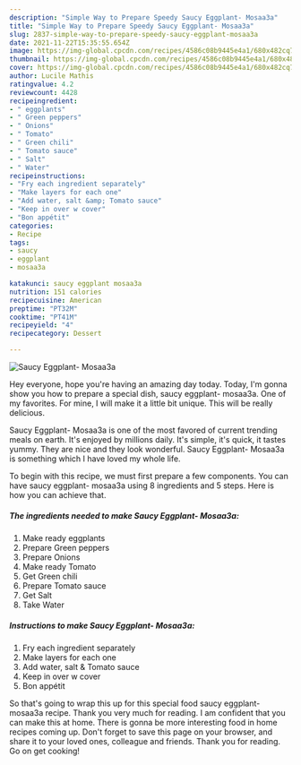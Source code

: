 ```yaml
---
description: "Simple Way to Prepare Speedy Saucy Eggplant- Mosaa3a"
title: "Simple Way to Prepare Speedy Saucy Eggplant- Mosaa3a"
slug: 2837-simple-way-to-prepare-speedy-saucy-eggplant-mosaa3a
date: 2021-11-22T15:35:55.654Z
image: https://img-global.cpcdn.com/recipes/4586c08b9445e4a1/680x482cq70/saucy-eggplant-mosaa3a-recipe-main-photo.jpg
thumbnail: https://img-global.cpcdn.com/recipes/4586c08b9445e4a1/680x482cq70/saucy-eggplant-mosaa3a-recipe-main-photo.jpg
cover: https://img-global.cpcdn.com/recipes/4586c08b9445e4a1/680x482cq70/saucy-eggplant-mosaa3a-recipe-main-photo.jpg
author: Lucile Mathis
ratingvalue: 4.2
reviewcount: 4428
recipeingredient:
- " eggplants"
- " Green peppers"
- " Onions"
- " Tomato"
- " Green chili"
- " Tomato sauce"
- " Salt"
- " Water"
recipeinstructions:
- "Fry each ingredient separately"
- "Make layers for each one"
- "Add water, salt &amp; Tomato sauce"
- "Keep in over w cover"
- "Bon appétit"
categories:
- Recipe
tags:
- saucy
- eggplant
- mosaa3a

katakunci: saucy eggplant mosaa3a 
nutrition: 151 calories
recipecuisine: American
preptime: "PT32M"
cooktime: "PT41M"
recipeyield: "4"
recipecategory: Dessert

---
```



![Saucy Eggplant- Mosaa3a](https://img-global.cpcdn.com/recipes/4586c08b9445e4a1/680x482cq70/saucy-eggplant-mosaa3a-recipe-main-photo.jpg)

Hey everyone, hope you're having an amazing day today. Today, I'm gonna show you how to prepare a special dish, saucy eggplant- mosaa3a. One of my favorites. For mine, I will make it a little bit unique. This will be really delicious.



Saucy Eggplant- Mosaa3a is one of the most favored of current trending meals on earth. It's enjoyed by millions daily. It's simple, it's quick, it tastes yummy. They are nice and they look wonderful. Saucy Eggplant- Mosaa3a is something which I have loved my whole life.


To begin with this recipe, we must first prepare a few components. You can have saucy eggplant- mosaa3a using 8 ingredients and 5 steps. Here is how you can achieve that.

<!--inarticleads1-->

##### The ingredients needed to make Saucy Eggplant- Mosaa3a:

1. Make ready  eggplants
1. Prepare  Green peppers
1. Prepare  Onions
1. Make ready  Tomato
1. Get  Green chili
1. Prepare  Tomato sauce
1. Get  Salt
1. Take  Water




<!--inarticleads2-->

##### Instructions to make Saucy Eggplant- Mosaa3a:

1. Fry each ingredient separately
1. Make layers for each one
1. Add water, salt &amp; Tomato sauce
1. Keep in over w cover
1. Bon appétit




So that's going to wrap this up for this special food saucy eggplant- mosaa3a recipe. Thank you very much for reading. I am confident that you can make this at home. There is gonna be more interesting food in home recipes coming up. Don't forget to save this page on your browser, and share it to your loved ones, colleague and friends. Thank you for reading. Go on get cooking!
